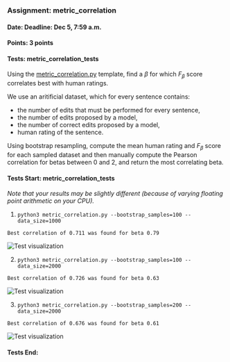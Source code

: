### Assignment: metric_correlation
#### Date: Deadline: Dec 5, 7:59 a.m.
#### Points: 3 points
#### Tests: metric_correlation_tests

Using the [metric_correlation.py](https://github.com/ufal/npfl129/tree/master/labs/08/metric_correlation.py)
template, find a $\beta$ for which $F_\beta$ score correlates
best with human ratings.

We use an aritificial dataset, which for every sentence contains:
- the number of edits that must be performed for every sentence,
- the number of edits proposed by a model,
- the number of correct edits proposed by a model,
- human rating of the sentence.

Using bootstrap resampling, compute the mean human rating and $F_\beta$ score
for each sampled dataset and then manually compute the Pearson correlation
for betas between 0 and 2, and return the most correlating beta.

#### Tests Start: metric_correlation_tests
_Note that your results may be slightly different (because of varying floating point arithmetic on your CPU)._

1. `python3 metric_correlation.py --bootstrap_samples=100 --data_size=1000`
```
Best correlation of 0.711 was found for beta 0.79
```
![Test visualization](//ufal.mff.cuni.cz/~courses/npfl129/2324/tasks/figures/metric_correlation_1.svgz)

2. `python3 metric_correlation.py --bootstrap_samples=100 --data_size=2000`
```
Best correlation of 0.726 was found for beta 0.63
```
![Test visualization](//ufal.mff.cuni.cz/~courses/npfl129/2324/tasks/figures/metric_correlation_2.svgz)

3. `python3 metric_correlation.py --bootstrap_samples=200 --data_size=2000`
```
Best correlation of 0.676 was found for beta 0.61
```
![Test visualization](//ufal.mff.cuni.cz/~courses/npfl129/2324/tasks/figures/metric_correlation_3.svgz)
#### Tests End:
